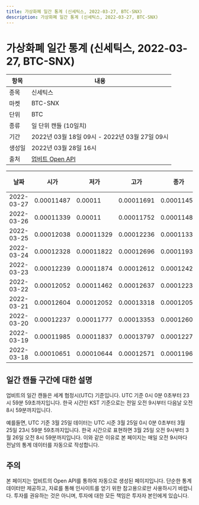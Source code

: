 ```yaml
---
title: 가상화폐 일간 통계 (신세틱스, 2022-03-27, BTC-SNX)
description: 가상화폐 일간 통계 (신세틱스, 2022-03-27, BTC-SNX)
---
```


가상화폐 일간 통계 (신세틱스, 2022-03-27, BTC-SNX)
===

|항목|내용|
|--|--|
|종목|신세틱스|
|마켓|BTC-SNX|
|단위|BTC|
|종류|일 단위 캔들 (10일치)|
|기간|2022년 03월 18일 09시 - 2022년 03월 27일 09시|
|생성일|2022년 03월 28일 16시|
|출처|[업비트 Open API](https://docs.upbit.com)|


|날짜|시가|저가|고가|종가|비고|
|--|--|--|--|--|--|
|2022-03-27|0.00011487|0.00011|0.00011691|0.00011454|    |
|2022-03-26|0.00011339|0.00011|0.00011752|0.00011487|    |
|2022-03-25|0.00012038|0.00011329|0.00012236|0.00011339|    |
|2022-03-24|0.00012328|0.00011822|0.00012696|0.00011937|    |
|2022-03-23|0.00012239|0.00011874|0.00012612|0.0001242|    |
|2022-03-22|0.00012052|0.00011462|0.00012637|0.00012239|    |
|2022-03-21|0.00012604|0.00012052|0.00013318|0.00012052|    |
|2022-03-20|0.00012237|0.00011777|0.00013353|0.00012604|    |
|2022-03-19|0.00011985|0.00011837|0.00013797|0.00012277|    |
|2022-03-18|0.00010651|0.00010644|0.00012571|0.00011963|    |


일간 캔들 구간에 대한 설명
---


업비트의 일간 캔들은 세계 협정시(UTC) 기준입니다. 
UTC 기준 0시 0분 0초부터 23시 59분 59초까지입니다. 
한국 시간인 KST 기준으로는 전일 오전 9시부터 다음날 오전 8시 59분까지입니다. 


예를들면, UTC 기준 3월 25일 데이터는 UTC 시준 3월 25일 0시 0분 0초부터 3월 25일 23시 59분 59초까지입니다. 
한국 시간으로 표현하면 3월 25일 오전 9시부터 3월 26일 오전 8시 59분까지입니다. 
이와 같은 이유로 본 페이지는 매일 오전 9시마다 전날의 통계 데이터를 자동으로 작성합니다. 


주의
---


본 페이지는 업비트의 Open API를 통하여 자동으로 생성된 페이지입니다. 
단순한 통계 데이터만 제공하고, 자료를 통해 인사이트를 얻기 위한 참고용으로만 사용하시기 바랍니다. 
투자를 권유하는 것은 아니며, 투자에 대한 모든 책임은 투자자 본인에게 있습니다. 
